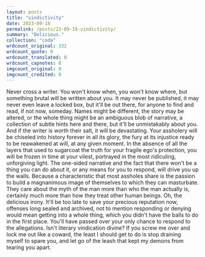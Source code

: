 ```yaml
---
layout: posts
title: "vindictivity"
date: 2023-09-18
permalink: /posts/23-09-18-vindictivity/
summary: "Delicious."
collection: "coda"
wrdcount_original: 332
wrdcount_quote: 0
wrdcount_translated: 0
wrdcount_capnotes: 0
imgcount_original: 0
imgcount_credited: 0
---
```

Never cross a writer. You won't know when, you won't know where, but something brutal will be written about you. It may never be published, it may never even leave a locked box, but it'll be out there, for anyone to find and read, if not now, someday. Names might be different, the story may be altered, or the whole thing might be an ambiguous blob of narrative, a collection of subtle hints here and there, but it'll be unmistakably about you. And if the writer is worth their salt, it will be devastating. Your assholery will be chiseled into history forever in all its glory, the fury at its injustice ready to be reawakened at will, at any given moment. In the absence of all the layers that used to sugarcoat the truth for your fragile ego's protection, you will be frozen in time at your vilest, portrayed in the most ridiculing, unforgiving light. The one-sided narrative and the fact that there won't be a thing you can do about it, or any means for you to respond, will drive you up the walls. Because a characteristic that most assholes share is the passion to build a magnanimous image of themselves to which they can masturbate. They care about the myth of the man more than who the man actually is, certainly much more than how they treat other human beings. Oh, the delicious irony. It'll be too late to save your precious reputation now, offenses long sealed and archived, not to mention responding or denying would mean getting into a whole thing, which you didn't have the balls to do in the first place. You'll have passed over your only chance to respond to the allegations. Isn't literary vindication divine? If you screw me over and lock me out like a coward, the least I should get to do is stop draining myself to spare you, and let go of the leash that kept my demons from tearing you apart.
